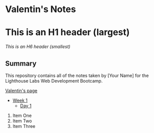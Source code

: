 # Valentin's Notes
# This is an H1 header (largest)
###### This is an H6 header (smallest)

## Summary 

This repository contains all of the notes taken by [Your Name] for the Lighthouse Labs Web Development Bootcamp.

[Valentin's page](https://github.com/valik94/lighthouse-web-notes.git)

* [Week 1](/Week_1)
  * [Day 1](/Week_1/Day_1)

  
1. Item One 
2. Item Two
3. Item Three

